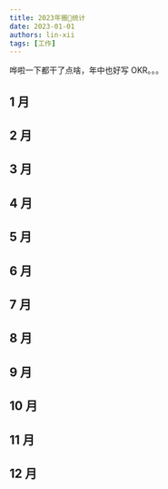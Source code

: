 ```yaml
---
title: 2023年搬🧱统计
date: 2023-01-01
authors: lin-xii
tags: [工作]
---
```


哗啦一下都干了点啥，年中也好写 OKR。。。

<!-- truncate -->

## 1 月

## 2 月

## 3 月

## 4 月

## 5 月

## 6 月

## 7 月

## 8 月

## 9 月

## 10 月

## 11 月

## 12 月
